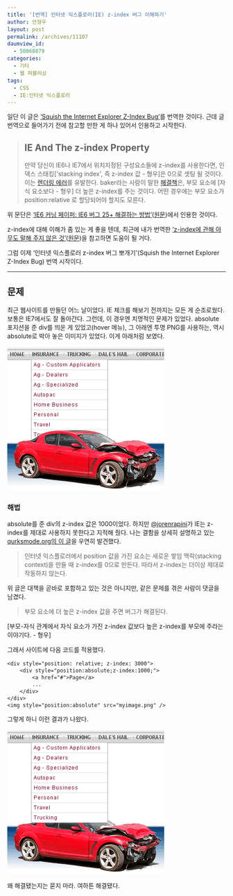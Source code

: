 ```yaml
---
title: '[번역] 인터넷 익스플로러(IE) z-index 버그 이해하기'
author: 안형우
layout: post
permalink: /archives/11107
daumview_id:
  - 50068879
categories:
  - 기타
  - 웹 퍼블리싱
tags:
  - CSS
  - IE:인터넷 익스플로러
---
```

일단 이 글은 [&#8216;Squish the Internet Explorer Z-Index Bug&#8217;][1]를 번역한 것이다. 근데 글 번역으로 들어가기 전에 참고할 만한 게 하나 있어서 인용하고 시작한다.

> ## IE And The z-index Property
> 
> 만약 당신이 IE6나 IE7에서 위치지정된 구성요소들에 z-index를 사용한다면, 인덱스 스태킹['stacking index', 즉 z-index 값 - 형우]은 0으로 셋팅 될 것이다. 이는 [렌더링 에러][2]를 유발한다. baker라는 사람이 말한 [해결책][3]은, 부모 요소에 [자식 요소보다 - 형우] 더 높은 z-index를 주는 것이다. 어떤 경우에는 부모 요소가 position:relative 로 할당되어야 할지도 모른다.

위 문단은 [&#8216;IE6 커닝 페이퍼: IE6 버그 25+ 해결하는 방법&#8217;][4]([원문][5])에서 인용한 것이다.

z-index에 대해 이해가 좀 있는 게 좋을 텐데, 최근에 내가 번역한 [&#8216;z-index에 관해 아무도 말해 주지 않은 것&#8217;][6]([원문][7])을 참고하면 도움이 될 거다.

그럼 이제 &#8216;인터넷 익스플로러 z-index 버그 뽀개기'(Squish the Internet Explorer Z-Index Bug) 번역 시작이다.

* * *

## 문제

최근 웹사이트를 만들던 어느 날이었다. IE 체크를 해보기 전까지는 모든 게 순조로웠다. 보통은 IE7에서도 잘 돌아간다. 그런데, 이 경우엔 치명적인 문제가 있었다. absolute 포지션을 준 div를 띄운 게 있었고(hover 메뉴), 그 아래엔 투명 PNG를 사용하는, 역시 absolute로 박아 놓은 이미지가 있었다. 이게 아래처럼 보였다.

![IE z-index 버그][8]

### 해법

absolute를 준 div의 z-index 값은 1000이었다. 하지만 [@jorenrapini][9]가 IE는 z-index를 제대로 사용하지 못한다고 지적해 줬다. 나는 결함을 상세히 설명하고 있는 [qurksmode.org의 이 글][2]을 우연히 발견했다.

> 인터넷 익스플로러에서 position 값을 가진 요소는 새로운 쌓임 맥락(stacking context)을 만들 때 z-index를 0으로 만든다. 따라서 z-index는 더이상 제대로 작동하지 않는다.

위 글은 대책을 곧바로 포함하고 있는 것은 아니지만, 같은 문제를 겪은 사람이 댓글을 남겼다.

> 부모 요소에 더 높은 z-index 값을 주면 버그가 해결된다.

[부모-자식 관계에서 자식 요소가 가진 z-index 값보다 높은 z-index를 부모에 주라는 이야기다. - 형우]

그래서 사이트에 다음 코드를 적용했다.

    <div style="position: relative; z-index: 3000">
        <div style="position:absolute;z-index:1000;">
            <a href="#">Page</a>
            ...
        </div>
    </div>
    <img style="position:absolute" src="myimage.png" />
    

그렇게 하니 이런 결과가 나왔다.

![IE z-index 버그 해결][10]

왜 해결됐는지는 묻지 마라. 여하튼 해결됐다.

 [1]: http://www.brenelz.com/blog/squish-the-internet-explorer-z-index-bug/
 [2]: http://www.quirksmode.org/bugreports/archives/2006/01/Explorer_z_index_bug.html
 [3]: http://www.quirksmode.org/bugreports/archives/2006/01/Explorer_z_index_bug.html#c8301
 [4]: http://www.clearboth.org/ultimate-ie6-cheatsheet-how-to-fix-25-internet-explorer-6-bugs/
 [5]: http://www.virtuosimedia.com/dev/css/ultimate-ie6-cheatsheet-how-to-fix-25-internet-explorer-6-bugs
 [6]: https://mytory.net/archives/10997
 [7]: http://philipwalton.com/articles/what-no-one-told-you-about-z-index/
 [8]: /uploads/legacy/ie-z-index-bug-1.png
 [9]: http://twitter.com/jorenrapini
 [10]: /uploads/legacy/ie-z-index-bug-2.png
